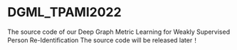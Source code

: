 # DGML_TPAMI2022
The source code of our Deep Graph Metric Learning for Weakly Supervised Person Re-Identification
The source code will be released later！
